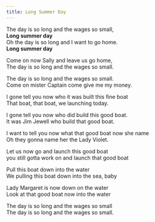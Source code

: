 ```yaml
---
title: Long Summer Day
---
```

  
The day is so long and the wages so small,  
**Long summer day**  
Oh the day is so long and I want to go home.  
**Long summer day**  
  
Come on now Sally and leave us go home,  
The day is so long and the wages so small.  
  
The day is so long and the wages so small.  
Come on mister Captain come give me my money.  
  
I gone tell you now who it was built this fine boat  
That boat, that boat, we launching today.  
  
I gone tell you now who did build this good boat.  
It was Jim Jewell who build that good boat.  
  
I want to tell you now what that good boat now she name  
Oh they gonna name her the Lady Violet.  
  
Let us now go and launch this good boat  
you still gotta work on and launch that good boat  
  
Pull this boat down into the water  
We pulling this boat down into the sea, baby  
  
Lady Margaret is now down on the water  
Look at that good boat now into the water  
  
The day is so long and the wages so small  
The day is so long and the wages so small.  